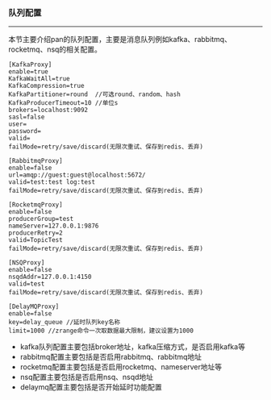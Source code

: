 ### 队列配置
------
本节主要介绍pan的队列配置，主要是消息队列例如kafka、rabbitmq、rocketmq、nsq的相关配置。
```shell
[KafkaProxy]
enable=true
KafkaWaitAll=true
KafkaCompression=true
KafkaPartitioner=round  //可选round、random、hash
KafkaProducerTimeout=10 //单位s
brokers=localhost:9092
sasl=false
user=
password=
valid=
failMode=retry/save/discard(无限次重试、保存到redis、丢弃)

[RabbitmqProxy]
enable=false
url=amqp://guest:guest@localhost:5672/
valid=test:test log:test
failMode=retry/save/discard(无限次重试、保存到redis、丢弃)

[RocketmqProxy]
enable=false
producerGroup=test
nameServer=127.0.0.1:9876
producerRetry=2
valid=TopicTest
failMode=retry/save/discard(无限次重试、保存到redis、丢弃)

[NSQProxy]
enable=false
nsqdAddr=127.0.0.1:4150
valid=test
failMode=retry/save/discard(无限次重试、保存到redis、丢弃)

[DelayMQProxy]
enable=false
key=delay_queue //延时队列key名称
limit=1000 //zrange命令一次取数据最大限制，建议设置为1000
```

* kafka队列配置主要包括broker地址，kafka压缩方式，是否启用kafka等
* rabbitmq配置主要包括是否启用rabbitmq、rabbitmq地址
* rocketmq配置主要包括是否启用rocketmq、nameserver地址等
* nsq配置主要包括是否启用nsq、nsqd地址
* delaymq配置主要包括是否开始延时功能配置